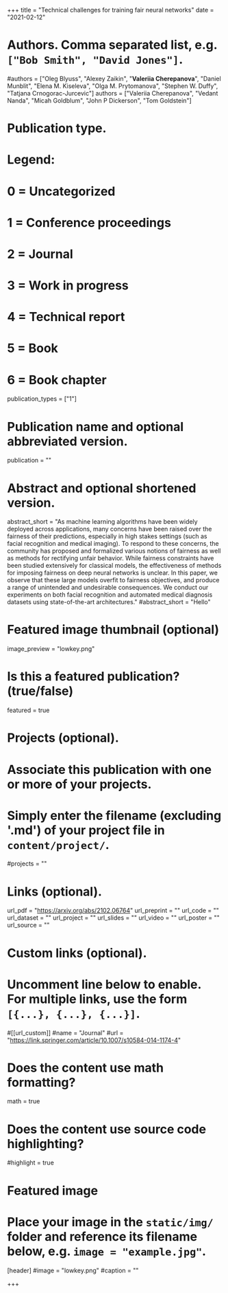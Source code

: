 +++
title = "Technical challenges for training fair neural networks"
date = "2021-02-12"

# Authors. Comma separated list, e.g. `["Bob Smith", "David Jones"]`.

#authors = ["Oleg Blyuss", "Alexey Zaikin", "**Valeriia Cherepanova**", "Daniel Munblit", "Elena M. Kiseleva", "Olga M. Prytomanova", "Stephen W. Duffy", "Tatjana Crnogorac-Jurcevic"]
authors = ["Valeriia Cherepanova", "Vedant Nanda", "Micah Goldblum", "John P Dickerson", "Tom Goldstein"]

# Publication type.
# Legend:
# 0 = Uncategorized
# 1 = Conference proceedings
# 2 = Journal
# 3 = Work in progress
# 4 = Technical report
# 5 = Book
# 6 = Book chapter
publication_types = ["1"]

# Publication name and optional abbreviated version.
publication = ""


# Abstract and optional shortened version.

abstract_short = "As machine learning algorithms have been widely deployed across applications, many concerns have been raised over the fairness of their predictions, especially in high stakes settings (such as facial recognition and medical imaging). To respond to these concerns, the community has proposed and formalized various notions of fairness as well as methods for rectifying unfair behavior. While fairness constraints have been studied extensively for classical models, the effectiveness of methods for imposing fairness on deep neural networks is unclear. In this paper, we observe that these large models overfit to fairness objectives, and produce a range of unintended and undesirable consequences. We conduct our experiments on both facial recognition and automated medical diagnosis datasets using state-of-the-art architectures."
#abstract_short = "Hello"

# Featured image thumbnail (optional)
image_preview = "lowkey.png"

# Is this a featured publication? (true/false)
featured = true

# Projects (optional).
#   Associate this publication with one or more of your projects.
#   Simply enter the filename (excluding '.md') of your project file in `content/project/`.
#projects = ""

# Links (optional).
url_pdf = "https://arxiv.org/abs/2102.06764"
url_preprint = ""
url_code = ""
url_dataset = ""
url_project = ""
url_slides = ""
url_video = ""
url_poster = ""
url_source = ""

# Custom links (optional).
#   Uncomment line below to enable. For multiple links, use the form `[{...}, {...}, {...}]`.
#[[url_custom]]
#name = "Journal"
#url = "https://link.springer.com/article/10.1007/s10584-014-1174-4"

# Does the content use math formatting?
math = true

# Does the content use source code highlighting?
#highlight = true
  
# Featured image
# Place your image in the `static/img/` folder and reference its filename below, e.g. `image = "example.jpg"`.
[header]
#image = "lowkey.png"
#caption = ""

+++

